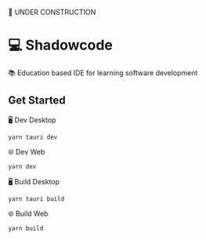 🚧 UNDER CONSTRUCTION
# 💻 Shadowcode
📚 Education based IDE for learning software development

## Get Started

🖥 Dev Desktop
```
yarn tauri dev
```

🌐 Dev Web
```
yarn dev
```

🖥 Build Desktop

``` 
yarn tauri build
```

🌐 Build Web

``` 
yarn build
```
